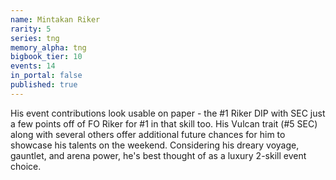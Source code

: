 ```yaml
---
name: Mintakan Riker
rarity: 5
series: tng
memory_alpha: tng
bigbook_tier: 10
events: 14
in_portal: false
published: true
---
```


His event contributions look usable on paper - the #1 Riker DIP with SEC just a few points off of FO Riker for #1 in that skill too. His Vulcan trait (#5 SEC) along with several others offer additional future chances for him to showcase his talents on the weekend. Considering his dreary voyage, gauntlet, and arena power, he's best thought of as a luxury 2-skill event choice.
